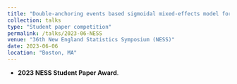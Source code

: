 ```yaml
---
title: "Double-anchoring events based sigmoidal mixed-effects model for Alzheimer’s disease progression."
collection: talks
type: "Student paper competition"
permalink: /talks/2023-06-NESS
venue: "36th New England Statistics Symposium (NESS)"
date: 2023-06-06
location: "Boston, MA"
---
```


+ **2023 NESS Student Paper Award**.
